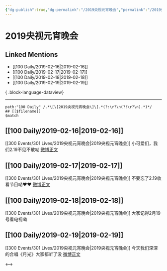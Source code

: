 ```yaml
---
{"dg-publish":true,"dg-permalink":"/2019央视元宵晚会","permalink":"/2019央视元宵晚会/","created":"2022-12-22T14:32:37.000+08:00","updated":"2023-08-24T18:29:03.593+08:00"}
---
```


# 2019央视元宵晚会

## Linked Mentions
- [[100 Daily/2019-02-16\|2019-02-16]]
- [[100 Daily/2019-02-17\|2019-02-17]]
- [[100 Daily/2019-02-18\|2019-02-18]]
- [[100 Daily/2019-02-19\|2019-02-19]]

{ .block-language-dataview}

---

```expander
path:"100 Daily" /.*\[\[2019央视元宵晚会\]\].*(?:\r?\n(?!\r?\n).*)*/
## [[$filename]]
$match
```
## [[100 Daily/2019-02-16\|2019-02-16]]
[[300 Events/301 Lives/2019央视元宵晚会\|2019央视元宵晚会]]
小可爱们，我们2.19不见不散呦
[微博正文](https://weibo.com/detail/4340443699628096)

## [[100 Daily/2019-02-17\|2019-02-17]]
[[300 Events/301 Lives/2019央视元宵晚会\|2019央视元宵晚会]]
不要忘了2.19收看节目呦❤️❤️
[微博正文](https://weibo.com/detail/4340443699628096)

## [[100 Daily/2019-02-18\|2019-02-18]]
[[300 Events/301 Lives/2019央视元宵晚会\|2019央视元宵晚会]]
大家记得2月19号看电视呦
[](https://weibo.com/detail/4341152478415217)

## [[100 Daily/2019-02-19\|2019-02-19]]
[[300 Events/301 Lives/2019央视元宵晚会\|2019央视元宵晚会]]
今天我们深深的合唱《月光》大家都听了没
[微博正文](https://weibo.com/detail/4341544754909465)

<-->
